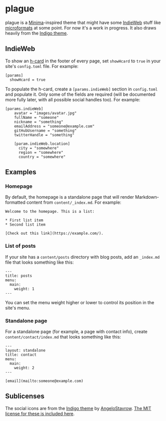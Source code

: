 # plague

plague is a [Minima](https://github.com/jekyll/minima)-inspired theme that might have some [IndieWeb](https://indieweb.org/) stuff like [microformats](https://microformats.org/) at some point. For now it's a work in progress. It also draws heavily from the [Indigo theme](https://github.com/AngeloStavrow/indigo).

## IndieWeb

To show an [h-card](https://microformats.org/wiki/h-card) in the footer of every page, set `showHcard` to `true` in your site's `config.toml` file. For example:

```
[params]
  showHcard = true
```

To populate the h-card, create a `[params.indieWeb]` section in `config.toml` and populate it. Only some of the fields are required (will be documented more fully later, with all possible social handles too). For example:

```
[params.indieWeb]
    avatar = "images/avatar.jpg"
    fullName = "someone"
    nickname = "something"
    emailAddress = "someone@example.com"
    gitHubUsername = "something"
    twitterHandle = "something"

    [param.indieWeb.location]
      city = "somewhere"
      region = "somewhere"
      country = "somewhere"
```

## Examples

### Homepage

By default, the homepage is a standalone page that will render Markdown-formatted content from `content/_index.md`. For example:

```
Welcome to the homepage. This is a list:

* First list item
* Second list item

[Check out this link](https://example.com/).
```

### List of posts

If your site has a `content/posts` directory with blog posts, add an `_index.md` file that looks something like this:

```
---
title: posts
menu:
  main:
    weight: 1
---
```

You can set the menu weight higher or lower to control its position in the site's menu.

### Standalone page

For a standalone page (for example, a page with contact info), create `content/contact/index.md` that looks something like this:

```
---
layout: standalone
title: contact
menu:
  main:
    weight: 2
---

[email](mailto:someone@example.com)
```

## Sublicenses

The social icons are from the [Indigo theme](https://github.com/AngeloStavrow/indigo) by [AngeloStavrow](https://github.com/AngeloStavrow). [The MIT license for these is included here](LICENSE.indigo).